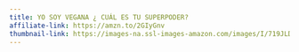 ```yaml
---
title: YO SOY VEGANA ¿ CUÁL ES TU SUPERPODER?
affiliate-link: https://amzn.to/2GIyGnv
thumbnail-link: https://images-na.ssl-images-amazon.com/images/I/719JLDf6fmL._UX425_.jpg
---
```

